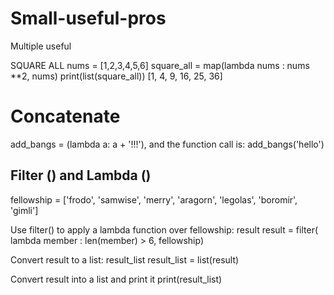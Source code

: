 # Small-useful-pros
Multiple useful 

SQUARE ALL
nums = [1,2,3,4,5,6]
square_all = map(lambda nums : nums **2, nums)
print(list(square_all))
[1, 4, 9, 16, 25, 36]

# Concatenate
add_bangs = (lambda a: a + '!!!'), and the function call is: add_bangs('hello')

## Filter () and Lambda ()
fellowship = ['frodo', 'samwise', 'merry', 'aragorn', 'legolas', 'boromir', 'gimli']

Use filter() to apply a lambda function over fellowship: result
result = filter( lambda member : len(member) > 6, fellowship)

Convert result to a list: result_list
result_list = list(result)

Convert result into a list and print it
print(result_list)
